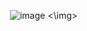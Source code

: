 <img> ![image](https://github.com/user-attachments/assets/3e9b3778-4b2d-4c72-ae61-61b95d740346) <\img>
